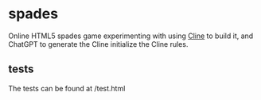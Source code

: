 # spades
Online HTML5 spades game experimenting with using [Cline](https://cline.bot/) to build it, and ChatGPT to generate the Cline initialize the Cline rules. 

## tests
The tests can be found at /test.html